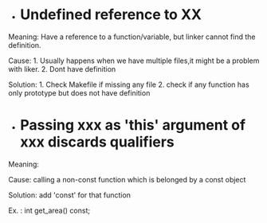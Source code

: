 * # Undefined reference to XX

Meaning: Have a reference to a function/variable, but linker cannot find the definition.

Cause: 1. Usually happens when we have multiple files,it might be a problem with liker. 2. Dont have definition

Solution: 1. Check Makefile if missing any file 2. check if any function has only prototype but does not have definition



* # Passing xxx as 'this' argument of xxx discards qualifiers



Meaning:

Cause: calling a non-const function which is belonged by a const object

Solution: add 'const' for that function

Ex. :  int get_area() const;

